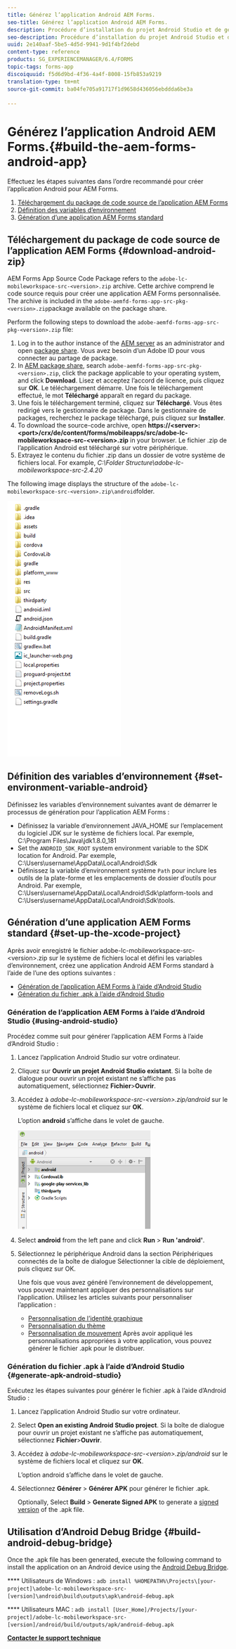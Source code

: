 ```yaml
---
title: Générez l’application Android AEM Forms.
seo-title: Générez l’application Android AEM Forms.
description: Procédure d’installation du projet Android Studio et de génération du fichier .apk pour l’application AEM Forms pour Android
seo-description: Procédure d’installation du projet Android Studio et de génération du fichier .apk pour l’application AEM Forms pour Android
uuid: 2e140aaf-5be5-4d5d-9941-9d1f4bf2debd
content-type: reference
products: SG_EXPERIENCEMANAGER/6.4/FORMS
topic-tags: forms-app
discoiquuid: f5d6d9bd-4f36-4a4f-8008-15fb853a9219
translation-type: tm+mt
source-git-commit: ba04fe705a91717f1d9658d436056ebddda6be3a

---
```



# Générez l’application Android AEM Forms.{#build-the-aem-forms-android-app}

Effectuez les étapes suivantes dans l’ordre recommandé pour créer l’application Android pour AEM Forms.

1. [Téléchargement du package de code source de l’application AEM Forms](/help/forms/using/setup-eclipse-project-build-installer.md#main-pars-header-277929160)
1. [Définition des variables d’environnement](/help/forms/using/setup-eclipse-project-build-installer.md#main-pars-header-111803610)
1. [Génération d’une application AEM Forms standard](/help/forms/using/setup-eclipse-project-build-installer.md#main-pars-heading-0)

## Téléchargement du package de code source de l’application AEM Forms {#download-android-zip}

AEM Forms App Source Code Package refers to the `adobe-lc-mobileworkspace-src-<version>.zip` archive. Cette archive comprend le code source requis pour créer une application AEM Forms personnalisée. The archive is included in the `adobe-aemfd-forms-app-src-pkg-<version>.zip`package available on the package share.

Perform the following steps to download the `adobe-aemfd-forms-app-src-pkg-<version>.zip` file:

1. Log in to the author instance of the [AEM server](http://localhost:4502/) as an administrator and open [package share](http://localhost:4502/crx/packageshare). Vous avez besoin d’un Adobe ID pour vous connecter au partage de package.
1. In [AEM package share](http://localhost:4502/crx/packageshare/login.html), search `adobe-aemfd-forms-app-src-pkg-<version>.zip`, click the package applicable to your operating system, and click **Download**. Lisez et acceptez l’accord de licence, puis cliquez sur **OK**. Le téléchargement démarre. Une fois le téléchargement effectué, le mot **Téléchargé** apparaît en regard du package.
1. Une fois le téléchargement terminé, cliquez sur **Téléchargé**. Vous êtes redirigé vers le gestionnaire de package. Dans le gestionnaire de packages, recherchez le package téléchargé, puis cliquez sur **Installer**.
1. To download the source-code archive, open **https://&lt;server>:&lt;port>/crx/de/content/forms/mobileapps/src/adobe-lc-mobileworkspace-src-&lt;version>.zip** in your browser. Le fichier .zip de l’application Android est téléchargé sur votre périphérique.
1. Extrayez le contenu du fichier .zip dans un dossier de votre système de fichiers local. For example, *C:\Folder Structure\adobe-lc-mobileworkspace-src-2.4.20*

The following image displays the structure of the `adobe-lc-mobileworkspace-src-<version>.zip\android`folder.

![zip_android_folder_structure](assets/zip_android_folder_structure.png)

## Définition des variables d’environnement {#set-environment-variable-android}

Définissez les variables d’environnement suivantes avant de démarrer le processus de génération pour l’application AEM Forms :

* Définissez la variable d’environnement JAVA_HOME sur l’emplacement du logiciel JDK sur le système de fichiers local. Par exemple, C:\Program Files\Java\jdk1.8.0_181
* Set the `ANDROID_SDK_ROOT` system environment variable to the SDK location for Android. Par exemple, C:\Users\username\AppData\Local\Android\Sdk
* Définissez la variable d’environnement système `Path` pour inclure les outils de la plate-forme et les emplacements de dossier d’outils pour Android. Par exemple, C:\Users\username\AppData\Local\Android\Sdk\platform-tools and C:\Users\username\AppData\Local\Android\Sdk\tools.

## Génération d’une application AEM Forms standard {#set-up-the-xcode-project}

Après avoir enregistré le fichier adobe-lc-mobileworkspace-src-&lt;version>.zip sur le système de fichiers local et défini les variables d’environnement, créez une application Android AEM Forms standard à l’aide de l’une des options suivantes :

* [Génération de l’application AEM Forms à l’aide d’Android Studio](/help/forms/using/setup-eclipse-project-build-installer.md#main-pars-header-1347434739)
* [Génération du fichier .apk à l’aide d’Android Studio](/help/forms/using/setup-eclipse-project-build-installer.md#main-pars-header-0)

### Génération de l’application AEM Forms à l’aide d’Android Studio {#using-android-studio}

Procédez comme suit pour générer l’application AEM Forms à l’aide d’Android Studio :

1. Lancez l’application Android Studio sur votre ordinateur.
1. Cliquez sur **Ouvrir un projet Android Studio existant**. Si la boîte de dialogue pour ouvrir un projet existant ne s’affiche pas automatiquement, sélectionnez **Fichier**>**Ouvrir**.
1. Accédez à *adobe-lc-mobileworkspace-src-&lt;version>.zip/android* sur le système de fichiers local et cliquez sur **OK**.

   L’option **android** s’affiche dans le volet de gauche.

   ![android_folder_studio](assets/android_folder_studio.png)

1. Select **android** from the left pane and click **Run** > **Run &#39;android&#39;**.
1. Sélectionnez le périphérique Android dans la section Périphériques connectés de la boîte de dialogue Sélectionner la cible de déploiement, puis cliquez sur OK.

   Une fois que vous avez généré l’environnement de développement, vous pouvez maintenant appliquer des personnalisations sur l’application. Utilisez les articles suivants pour personnaliser l’application :

   * [Personnalisation de l’identité graphique](/help/forms/using/branding-customization.md)
   * [Personnalisation du thème](/help/forms/using/theme-customization.md)
   * [Personnalisation de mouvement](/help/forms/using/gesture-customization.md)
   Après avoir appliqué les personnalisations appropriées à votre application, vous pouvez générer le fichier .apk pour le distribuer.

### Génération du fichier .apk à l’aide d’Android Studio {#generate-apk-android-studio}

Exécutez les étapes suivantes pour générer le fichier .apk à l’aide d’Android Studio :

1. Lancez l’application Android Studio sur votre ordinateur.
1. Select **Open an existing Android Studio project**. Si la boîte de dialogue pour ouvrir un projet existant ne s’affiche pas automatiquement, sélectionnez **Fichier**>**Ouvrir**.
1. Accédez à *adobe-lc-mobileworkspace-src-&lt;version>.zip/android* sur le système de fichiers local et cliquez sur **OK**.

   L’option android s’affiche dans le volet de gauche.

1. Sélectionnez **Générer** > **Générer APK** pour générer le fichier .apk.

   Optionally, Select **Build** > **Generate Signed APK** to generate a [signed version](https://developer.android.com/studio/publish/app-signing) of the .apk file.

## Utilisation d’Android Debug Bridge {#build-android-debug-bridge}

Once the .apk file has been generated, execute the following command to install the application on an Android device using the [Android Debug Bridge](https://developer.android.com/tools/help/adb.html).

**** Utilisateurs de Windows : `adb install %HOMEPATH%\Projects\[your-project]\adobe-lc-mobileworkspace-src-[version]\android\build\outputs\apk\android-debug.apk`

**** Utilisateurs MAC : `adb install [User_Home]/Projects/[your-project]/adobe-lc-mobileworkspace-src-[version]/android/build/outputs/apk/android-debug.apk`

**[Contacter le support technique](https://www.adobe.com/account/sign-in.supportportal.html)**
